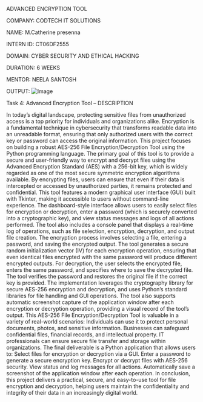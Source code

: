 ADVANCED ENCRYPTION TOOL

COMPANY:    CODTECH IT SOLUTIONS

NAME: M.Catherine presenna

INTERN ID: CT06DF2555

DOMAIN:    CYBER SECURITY AND ETHICAL HACKING

DURATION:    6 WEEKS

MENTOR:    NEELA SANTOSH

OUTPUT:    ![Image](https://github.com/user-attachments/assets/d82754dd-768d-4d07-b892-66657d4dd0f3)

Task 4: Advanced Encryption Tool – DESCRIPTION

In today’s digital landscape, protecting sensitive files from unauthorized access is a top priority for individuals and organizations alike. 
Encryption is a fundamental technique in cybersecurity that transforms readable data into an unreadable format, ensuring that only authorized users with the correct key or password can access the original information. 
This project focuses on building a robust AES-256 File Encryption/Decryption Tool using the Python programming language.
The primary goal of this tool is to provide a secure and user-friendly way to encrypt and decrypt files using the Advanced Encryption Standard (AES) with a 256-bit key, which is widely regarded as one of the most secure symmetric encryption algorithms available. 
By encrypting files, users can ensure that even if their data is intercepted or accessed by unauthorized parties, it remains protected and confidential.
This tool features a modern graphical user interface (GUI) built with Tkinter, making it accessible to users without command-line experience. 
The dashboard-style interface allows users to easily select files for encryption or decryption, enter a password (which is securely converted into a cryptographic key), and view status messages and logs of all actions performed. 
The tool also includes a console panel that displays a real-time log of operations, such as file selection, encryption, decryption, and output file creation.
The encryption process involves selecting a file, entering a password, and saving the encrypted output. 
The tool generates a secure random initialization vector (IV) for each encryption operation, ensuring that even identical files encrypted with the same password will produce different encrypted outputs. 
For decryption, the user selects the encrypted file, enters the same password, and specifies where to save the decrypted file. 
The tool verifies the password and restores the original file if the correct key is provided.
The implementation leverages the cryptography library for secure AES-256 encryption and decryption, and uses Python’s standard libraries for file handling and GUI operations. 
The tool also supports automatic screenshot capture of the application window after each encryption or decryption operation, providing a visual record of the tool’s output.
This AES-256 File Encryption/Decryption Tool is valuable in a variety of real-world scenarios:
Individuals can use it to protect personal documents, photos, and sensitive information.
Businesses can safeguard confidential files, financial records, and intellectual property.
IT professionals can ensure secure file transfer and storage within organizations.
The final deliverable is a Python application that allows users to:
Select files for encryption or decryption via a GUI.
Enter a password to generate a secure encryption key.
Encrypt or decrypt files with AES-256 security.
View status and log messages for all actions.
Automatically save a screenshot of the application window after each operation.
In conclusion, this project delivers a practical, secure, and easy-to-use tool for file encryption and decryption, helping users maintain the confidentiality and integrity of their data in an increasingly digital world.
